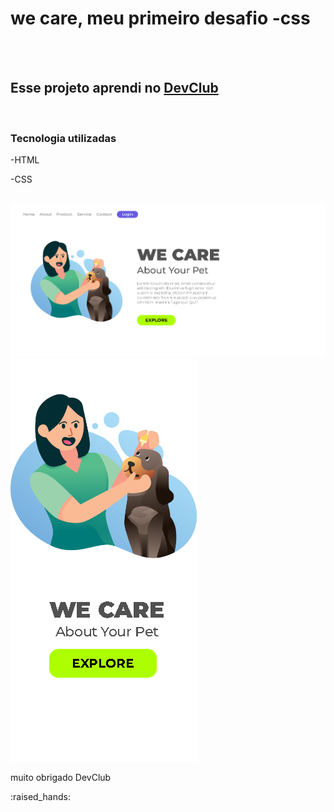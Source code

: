 <h1>we care, meu primeiro desafio -css</h1>
<br>
<br>
<h2>Esse projeto aprendi no <a href="https://rodolfomori.com.br/DevClub">DevClub</a></h2>
<br>
<h3>Tecnologia utilizadas</h3>
<p>-HTML</p>
<p>-CSS</p>
<br>
<img src="https://github.com/fabianosilva13/desafio.css/blob/main/img/captura-wecare.png?raw=true" />
<br>
<img src="https://github.com/fabianosilva13/desafio.css/blob/main/img/captura-we%20care%20-%20Copia.png?raw=true" />
<br>
<p><p>muito obrigado <a>DevClub</a></p>:raised_hands:</p>
